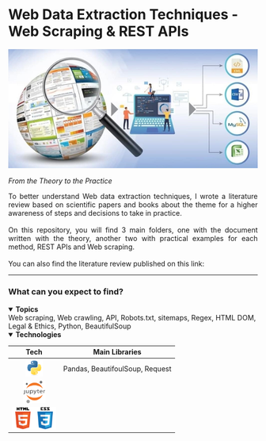 <h1 style= "text-decoration:none"> Web Data Extraction Techniques - Web Scraping & REST APIs </h1>
<img src = "https://github.com/netojoao85/web_scraping_and_api/blob/main/images/repo_banner.jpg" alt = "" />

<i>From the Theory to the Practice</i>



<p align="justify"> To better understand Web data extraction techniques, I wrote a literature review based on scientific papers and books about the theme for a higher awareness of steps and decisions to take in practice. <br><br>
On this repository, you will find 3 main folders, one with the document written with the theory, another two with practical examples for each method, REST APIs and Web scraping. <br><br>
You can also find the literature review published on this link:
</p> 
<hr>
<h3> <b> What can you expect to find? </b> </h3>
<details open><summary><b>Topics</b></summary>
Web scraping, Web crawling, API, Robots.txt, sitemaps,	Regex, HTML DOM, Legal & Ethics, Python, BeautifulSoup
</details>

<details open><summary><b>Technologies</b></summary>
<table>
              <thead>
                <tr>
                  <th>Tech</th>
                  <th>Main Libraries </th>
                </tr>
              </thead>
              <tbody>
                <tr>
                  <td align = "center"> <img src="https://github.com/netojoao85/icons/blob/main/python.svg" width = "35" height = "35"> </td>
                  <td> Pandas, BeautifoulSoup, Request </td>
                </tr>
                <tr>
                  <td align = "center"> <img src="https://github.com/netojoao85/icons/blob/main/jupyter.svg" width = "45" height = "45"> </td>
                  <td> </td>
                </tr>
                <tr>
                  <td align = "center"> <img src="https://github.com/netojoao85/icons/blob/main/html5.svg" width = "45" height = "45"><img src="https://github.com/netojoao85/icons/blob/main/css3.svg" width = "45" height = "45"> </td>
                  <td> </td>
                </tr>
              </tbody>
            </table>

</details>





 
